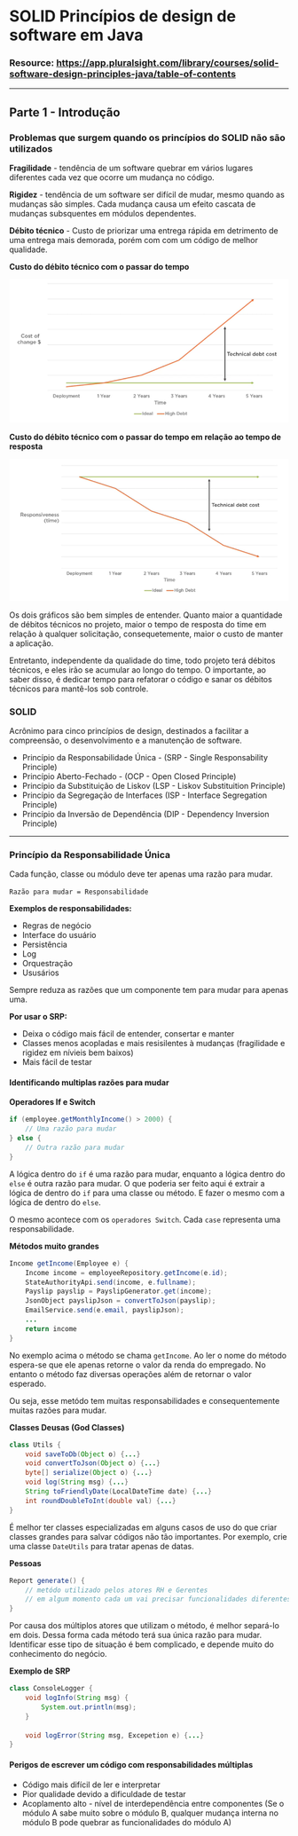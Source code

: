 # SOLID Princípios de design de software em Java

### Resource: https://app.pluralsight.com/library/courses/solid-software-design-principles-java/table-of-contents

***

## Parte 1 - Introdução

### Problemas que surgem quando os princípios do SOLID não são utilizados

**Fragilidade** - tendência de um software quebrar em vários lugares diferentes cada vez que ocorre um mudança no código.

**Rigidez** - tendência de um software ser difícil de mudar, mesmo quando as mudanças são simples. Cada mudança causa um efeito cascata de mudanças subsquentes em módulos dependentes.

**Débito técnico** - Custo de priorizar uma entrega rápida em detrimento de uma entrega mais demorada, porém com com um código de melhor qualidade.

**Custo do débito técnico com o passar do tempo**

![Gráfico - custo do débito técnico com o passar do tempo](/Images/SOLID_Java/custo_debito_tecnico.png)

**Custo do débito técnico com o passar do tempo em relação ao tempo de resposta**

![Gráfico - custo do débito técnico com o passar do tempo em relação ao tempo de resposta](/Images/SOLID_Java/custo_debito_tecnico_vs_resposta_para_client.png)

Os dois gráficos são bem simples de entender. Quanto maior a quantidade de débitos técnicos no projeto, maior o tempo de resposta do time em relação à qualquer solicitação, consequetemente, maior o custo de manter a aplicação.

Entretanto, independente da qualidade do time, todo projeto terá débitos técnicos, e eles irão se acumular ao longo do tempo. O importante, ao saber disso, é dedicar tempo para refatorar o código e sanar os débitos técnicos para mantê-los sob controle.

### SOLID

Acrônimo para cinco princípios de design, destinados a facilitar a compreensão, o desenvolvimento e a manutenção de software.

* Princípio da Responsabilidade Única - (SRP - Single Responsability Principle)
* Princípio Aberto-Fechado - (OCP - Open Closed Principle)
* Princípio da Substituição de Liskov (LSP - Liskov Substituition Principle)
* Princípio da Segregação de Interfaces (ISP - Interface Segregation Principle)
* Princípio da Inversão de Dependência (DIP - Dependency Inversion Principle)

***

### Princípio da Responsabilidade Única

Cada função, classe ou módulo deve ter apenas uma razão para mudar.

`Razão para mudar = Responsabilidade`

**Exemplos de responsabilidades:**

* Regras de negócio
* Interface do usuário
* Persistência
* Log
* Orquestração
* Ususários

Sempre reduza as razões que um componente tem para mudar para apenas uma.

**Por usar o SRP:**

* Deixa o código mais fácil de entender, consertar e manter
* Classes menos acopladas e mais resisilentes à mudanças (fragilidade e rigidez em nívieis bem baixos)
* Mais fácil de testar

#### Identificando multiplas razões para mudar

**Operadores If e Switch**

```Java
if (employee.getMonthlyIncome() > 2000) {
    // Uma razão para mudar
} else {
    // Outra razão para mudar
}
```

A lógica dentro do `if` é uma razão para mudar, enquanto a lógica dentro do `else` é outra razão para mudar. O que poderia ser feito aqui é extrair a lógica de dentro do `if` para uma classe ou método. E fazer o mesmo com a lógica de dentro do `else`.

O mesmo acontece com os `operadores Switch`. Cada `case` representa uma responsabilidade.

**Métodos muito grandes**

```Java
Income getIncome(Employee e) {
    Income income = employeeRepository.getIncome(e.id);
    StateAuthorityApi.send(income, e.fullname);
    Payslip payslip = PayslipGenerator.get(income);
    JsonObject payslipJson = convertToJson(payslip);
    EmailService.send(e.email, payslipJson);
    ...
    return income
}
```

No exemplo acima o método se chama `getIncome`. Ao ler o nome do método espera-se que ele apenas retorne o valor da renda do empregado. No entanto o método faz diversas operações além de retornar o valor esperado.

Ou seja, esse metódo tem muitas responsabilidades e consequentemente muitas razões para mudar.

**Classes Deusas (God Classes)**

```Java
class Utils {
    void saveToDb(Object o) {...}
    void convertToJson(Object o) {...}
    byte[] serialize(Object o) {...}
    void log(String msg) {...}
    String toFriendlyDate(LocalDateTime date) {...}
    int roundDoubleToInt(double val) {...}
}
```

É melhor ter classes especializadas em alguns casos de uso do que criar classes grandes para salvar códigos não tão importantes. Por exemplo, crie uma classe `DateUtils` para tratar apenas de datas.

**Pessoas**

```Java
Report generate() {
    // metódo utilizado pelos atores RH e Gerentes
    // em algum momento cada um vai precisar funcionalidades diferentes
}
```

Por causa dos múltiplos atores que utilizam o método, é melhor separá-lo em dois. Dessa forma cada método terá sua única razão para mudar. Identificar esse tipo de situação é bem complicado, e depende muito do conhecimento do negócio.

**Exemplo de SRP**

```Java
class ConsoleLogger {
    void logInfo(String msg) {
        System.out.println(msg);
    }

    void logError(String msg, Excepetion e) {...}
}
```

#### Perigos de escrever um código com responsabilidades múltiplas

* Código mais difícil de ler e interpretar
* Pior qualidade devido a dificuldade de testar
* Acoplamento alto - nível de interdependência entre componentes (Se o módulo A sabe muito sobre o módulo B, qualquer mudança interna no módulo B pode quebrar as funcionalidades do módulo A)

